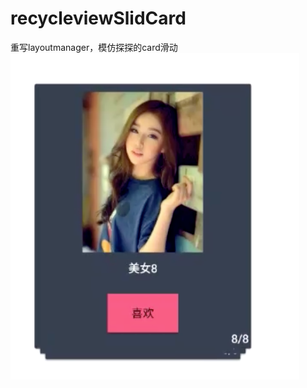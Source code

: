 # recycleviewSlidCard
重写layoutmanager，模仿探探的card滑动
![image](app/src/main/res/mipmap-xxhdpi/image.png)